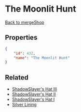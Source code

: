 # The Moonlit Hunt

<no description available>

[Back to mergeShop](../merge-shops.md)

## Properties

```json
{
    "id": 432,
    "name": "The Moonlit Hunt"
}
```

## Related

- [ShadowSlayer's Hat III](../items/22191-shadowslayer-s-hat-iii.md)
- [ShadowSlayer's Hat II](../items/22190-shadowslayer-s-hat-ii.md)
- [ShadowSlayer's Hat I](../items/22189-shadowslayer-s-hat-i.md)
- [Silver Lining](../items/22194-silver-lining.md)

